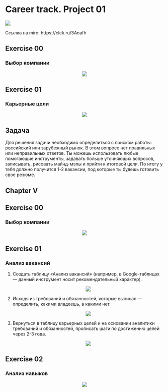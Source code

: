 # Career track. Project 01

<p align ="left"><img src="./images/clck.png" style="width:10% height:auto"></p>Ссылка на miro: https://clck.ru/3Anafh
 
## Exercise 00 
### Выбор компании 

<p align ="center"><img src="./images/1.png" style="width:100% height:auto"></p>

## Exercise 01
### Карьерные цели

<p align ="center"><img src="./images/2.png" style="width:100% height:auto"></p>

## Задача 

Для решения задачи необходимо определиться с поиском работы: российский или зарубежный рынок.
В этом вопросе нет правильных или неправильных ответов. Ты можешь использовать любые помогающие инструменты, задавать больше уточняющих вопросов, записывать, рисовать майнд-мэпы и прийти к итоговой цели. По итогу у тебя должно получится 1-2 вакансии, под которые ты будешь готовить свое резюме.

<h2 id="chapter-v">Chapter V</h2>  

## Exercise 00 
### Выбор компании 

<p align ="center"><img src="./images/1.png" style="width:100% height:auto"></p> 

## Exercise 01
### Анализ вакансий

1. Создать таблицу «Анализ вакансий» (например, в Google-таблицах — данный инструмент носит рекомендательный характер).
   <p align ="center"><img src="./images/2.png" style="width:100% height:auto"></p> 
2. Исходя из требований и обязанностей, которые выписал — определить, какими владеешь, а какими нет.
   <p align ="center"><img src="./images/3.png" style="width:100% height:auto"></p> 
3. Вернуться в таблицу карьерных целей и на основании аналитики требований и обязанностей, прописать шаги по достижению целей через 2-3 года.
   <p align ="center"><img src="./images/4.png" style="width:100% height:auto"></p> 
   


## Exercise 02
### Анализ навыков
<p align ="center"><img src="./images/5.png" style="width:100% height:auto"></p> 

